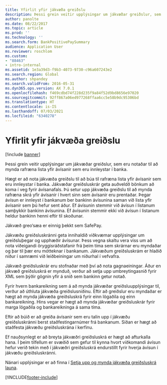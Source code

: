 ```yaml
---
title: Yfirlit yfir jákvæða greiðslu
description: Þessi grein veitir upplýsingar um jákvæðar greiðslur, sem eru notaðar til að mynda rafræna lista yfir ávísanir sem eru innleystar í banka.
author: panolte
ms.date: 08/22/2017
ms.topic: article
ms.prod: ''
ms.technology: ''
ms.search.form: BankPositivePaySummary
audience: Application User
ms.reviewer: roschlom
ms.custom:
- "88463"
- intro-internal
ms.assetid: 1e3a39d3-f9b3-4073-9730-c96a607243e2
ms.search.region: Global
ms.author: shpandey
ms.search.validFrom: 2016-05-31
ms.dyn365.ops.version: AX 7.0.1
ms.openlocfilehash: f469cdbd74f228d235f9a84f52d9bd8656e97020
ms.sourcegitcommit: 92ff867a06ed977268ffaa6cc5e58b9dc95306bd
ms.translationtype: HT
ms.contentlocale: is-IS
ms.lasthandoff: 07/03/2021
ms.locfileid: "6340278"
---
```

# <a name="positive-pay-overview"></a>Yfirlit yfir jákvæða greiðslu

[!include [banner](../includes/banner.md)]

Þessi grein veitir upplýsingar um jákvæðar greiðslur, sem eru notaðar til að mynda rafræna lista yfir ávísanir sem eru innleystar í banka. 

Hægt er að nota jákvæða greiðslu til að búa til rafræna lista yfir ávísanir sem eru innleystar í banka. Jákvæðar greiðsluskrár geta auðveldð bönkum að koma í veg fyrir ávísanafals. Þú setur upp jákvæða greiðslu til að mynda rafræna skrá yfir ávísanir í hvert sinn sem ávísanir eru prentaðar. Þegar ávísun er innleyst í bankanum ber bankinn ávísunina saman við lista yfir ávísanir sem þú hefur sent áður. Ef ávísunin stemmir við ávísun í listanum samþykkir bankinn ávísunina. Ef ávísunin stemmir ekki við ávísun í listanum heldur bankinn henni eftir til skoðunar.

Jákvæð greo‘sæa er einnig þekkt sem SafePay. 

Jákvæðu greiðsluskránni geta innihaldið viðkvæmar upplýsingar um greiðsluþegar og upphæðir ávísunar. Þess vegna skaltu vera viss um að nota viðeigandi öryggisráðstafanir frá þeim tíma sem skrárnar eru myndaðar og þar til þær eru mótteknar í bankanum. Jákvæðum greiðsluskrám er hlaðið niður í samræmi við leiðbeiningar um niðurhal í vefvafra. 

Jákvæð greiðsluskrár eru stofnaðar með því að nota gagnaeiningar. Áður en jákvæð greiðsluskrá er mynduð, verður að setja upp umbreytingasnið fyrir XML sem þýðir gögnin yfir á snið sem bankinn getur notað. 

Fyrir hvern bankareikning sem á að mynda jákvæðar greiðsluupplýsingar til, verður að úthluta jákvæða greiðslusniðinu. Eftir að greiðslur eru myndaðar er hægt að mynda jákvæða greiðsluskrá fyrir einn lögaðila og einn bankareikning. Hins vegar er hægt að mynda jákvæðar greiðsluskrár fyrir marga lögaðila og bankareikninga á sama tíma. 

Eftir að búið er að greiða ávísanir sem eru talin upp í jákvæðu greiðsluskránni berst staðfestingarnúmer frá bankanum. Síðan er hægt að staðfesta jákvæðu greiðsluskrána í kerfinu. 

Ef nauðsynlegt er að breyta jákvæðri greiðsluskrá er hægt að afturkalla hana. Í þeim tilfellum er svæðið sem gefur til kynna hvort viðkomandi ávísun hefur verið tekin með í jákvæðri greiðsluskrá endurstillt fyrir hverja ávísun í jákvæðu greiðsluskránni.

Nánari upplýsingar er að finna í [Setja upp og mynda jákvæða greiðsluskrá launa](set-up-generate-positive-pay-files.md).





[!INCLUDE[footer-include](../../includes/footer-banner.md)]